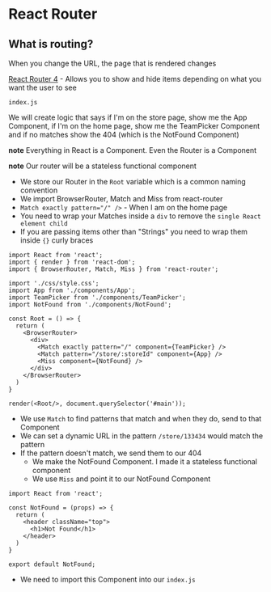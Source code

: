 # React Router

## What is routing?
When you change the URL, the page that is rendered changes

[React Router 4](https://reacttraining.com/react-router/) - Allows you to show and hide items depending on what you want the user to see

`index.js`

We will create logic that says if I'm on the store page, show me the App Component, if I'm on the home page, show me the TeamPicker Component and if no matches show the 404 (which is the NotFound Component)

**note** Everything in React is a Component. Even the Router is a Component

**note** Our router will be a stateless functional component

* We store our Router in the `Root` variable which is a common naming convention
* We import BrowserRouter, Match and Miss from react-router
* `Match exactly pattern="/" />` - When I am on the home page
* You need to wrap your Matches inside a `div` to remove the `single React element child`
* If you are passing items other than "Strings" you need to wrap them inside `{}` curly braces

```
import React from 'react';
import { render } from 'react-dom';
import { BrowserRouter, Match, Miss } from 'react-router';

import './css/style.css';
import App from './components/App';
import TeamPicker from './components/TeamPicker';
import NotFound from './components/NotFound';

const Root = () => {
  return (
    <BrowserRouter>
      <div>
        <Match exactly pattern="/" component={TeamPicker} />
        <Match pattern="/store/:storeId" component={App} />
        <Miss component={NotFound} />
      </div>
    </BrowserRouter>
  )
}

render(<Root/>, document.querySelector('#main'));
```

* We use `Match` to find patterns that match and when they do, send to that Component
* We can set a dynamic URL in the pattern `/store/133434` would match the pattern
* If the pattern doesn't match, we send them to our 404
    - We make the NotFound Component. I made it a stateless functional component
    - We use `Miss` and point it to our NotFound Component

```
import React from 'react';

const NotFound = (props) => {
  return (
    <header className="top">
      <h1>Not Found</h1>
    </header>
  )
}

export default NotFound;
```

* We need to import this Component into our `index.js`
